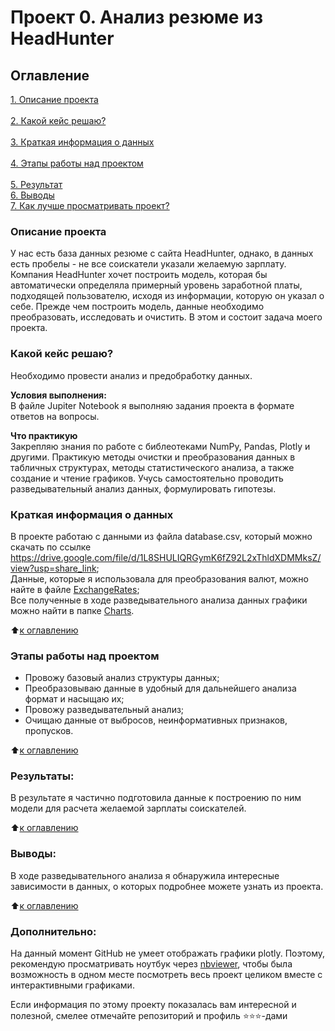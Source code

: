 # Проект 0. Анализ резюме из HeadHunter

## Оглавление  
[1. Описание проекта](https://github.com/VictoriaBakulina/sf_data_science/tree/main/project_1/README.md#описание-проекта)
<br/>  
[2. Какой кейс решаю?](https://github.com/VictoriaBakulina/sf_data_science/tree/main/project_1/README.md#какой-кейс-решаю?)
<br/>  
[3. Краткая информация о данных](https://github.com/VictoriaBakulina/sf_data_science/tree/main/project_1/README.md#краткая-информация-о-данных)
<br/>  
[4. Этапы работы над проектом](https://github.com/VictoriaBakulina/sf_data_science/tree/main/project_1/README.md#этапы-работы-над-проектом)
<br/>  
[5. Результат](https://github.com/VictoriaBakulina/sf_data_science/tree/main/project_1/README.md#результаты)<br/>
[6. Выводы](https://github.com/VictoriaBakulina/sf_data_science/tree/main/project_1/README.md#выводы)
<br/>
[7. Как лучше просматривать проект?](https://github.com/VictoriaBakulina/sf_data_science/tree/main/project_1/README.md#дополнительно)

### Описание проекта    
У нас есть база данных резюме с сайта HeadHunter, однако, в данных есть пробелы - не все соискатели указали желаемую зарплату. Компания HeadHunter хочет построить модель, которая бы автоматически определяла примерный уровень заработной платы, подходящей пользователю, исходя из информации, которую он указал о себе. Прежде чем построить модель, данные необходимо преобразовать, исследовать и очистить. В этом и состоит задача моего проекта.


### Какой кейс решаю?    
Необходимо провести анализ и предобработку данных.

**Условия выполнения:**  
В файле Jupiter Notebook я выполняю задания проекта в формате ответов на вопросы.

**Что практикую**     
Закрепляю знания по работе с библеотеками NumPy, Pandas, Plotly и другими. Практикую методы очистки и преобразования данных в табличных структурах, методы статистического анализа, а также создание и чтение графиков. Учусь самостоятельно проводить разведывательный анализ данных, формулировать гипотезы.


### Краткая информация о данных
В проекте работаю с данными из файла database.csv, который можно скачать по ссылке https://drive.google.com/file/d/1L8SHULIQRGymK6fZ92L2xThldXDMMksZ/view?usp=share_link;
<br/>
Данные, которые я использовала для преобразования валют, можно найте в файле [ExchangeRates](https://github.com/VictoriaBakulina/sf_data_science/blob/main/project_1/ExchangeRates.csv);
<br/>
Все полученные в ходе разведывательного анализа данных графики можно найти в папке [Charts](https://github.com/VictoriaBakulina/sf_data_science/tree/main/project_1/Charts).
  
:arrow_up:[к оглавлению](https://github.com/VictoriaBakulina/sf_data_science/tree/main/project_1/README.md#Оглавление)


### Этапы работы над проектом  
- Провожу базовый анализ структуры данных;
- Преобразовываю данные в удобный для дальнейшего анализа формат и насыщаю их;
- Провожу разведывательный анализ;
- Очищаю данные от выбросов, неинформативных признаков, пропусков.


:arrow_up:[к оглавлению](https://github.com/VictoriaBakulina/sf_data_science/tree/main/project_1/README.md#Оглавление)


### Результаты:  
В результате я частично подготовила данные к построению по ним модели для расчета желаемой зарплаты соискателей.


:arrow_up:[к оглавлению](https://github.com/VictoriaBakulina/sf_data_science/tree/main/project_1/README.md#Оглавление)


### Выводы:  
В ходе разведывательного анализа я обнаружила интересные зависимости в данных, о которых подробнее можете узнать из проекта.

:arrow_up:[к оглавлению](https://github.com/VictoriaBakulina/sf_data_science/tree/main/project_1/README.md#Оглавление)


### Дополнительно:
На данный момент GitHub не умеет отображать графики plotly. Поэтому, рекомендую просматривать ноутбук через [nbviewer](https://nbviewer.org/github/VictoriaBakulina/sf_data_science/blob/main/project_1/project_about_HeadHunter.ipynb), чтобы была возможность в одном месте посмотреть весь проект целиком вместе с интерактивными графиками. 


Если информация по этому проекту показалась вам интересной и полезной, смелее отмечайте репозиторий и профиль ⭐️⭐️⭐️-дами